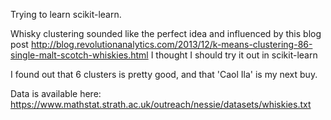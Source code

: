 Trying to learn scikit-learn.

Whisky clustering sounded like the perfect idea and influenced by this blog post http://blog.revolutionanalytics.com/2013/12/k-means-clustering-86-single-malt-scotch-whiskies.html I thought I should try it out in scikit-learn

I found out that 6 clusters is pretty good, and that 'Caol Ila' is my next buy.

Data is available here: https://www.mathstat.strath.ac.uk/outreach/nessie/datasets/whiskies.txt
